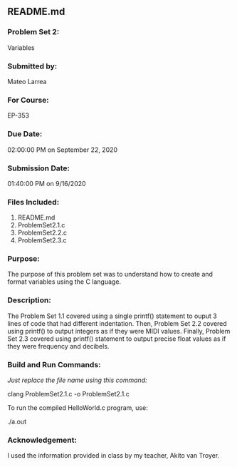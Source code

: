 ## README.md

### Problem Set 2:

Variables

### Submitted by:
Mateo Larrea

### For Course:
EP-353

### Due Date:
02:00:00 PM on September 22, 2020

### Submission Date:
01:40:00 PM on 9/16/2020

### Files Included:
1. README.md
2. ProblemSet2.1.c
3. ProblemSet2.2.c
4. ProblemSet2.3.c

### Purpose:
The purpose of this problem set was to understand how to create and format variables using the C language.

### Description:
The Problem Set 1.1 covered using a single printf() statement to ouput 3 lines of code that had different indentation. Then, Problem Set 2.2 covered using printf() to output integers as if they were MIDI values. Finally, Problem Set 2.3 covered using printf() statement to output precise float values as if they were frequency and decibels. 



### Build and Run Commands:

*Just replace the file name using this command:*

clang ProblemSet2.1.c -o ProblemSet2.1.c

To run the compiled HelloWorld.c program, use:

./a.out

### Acknowledgement:
I used the information provided in class by my teacher, Akito van Troyer.